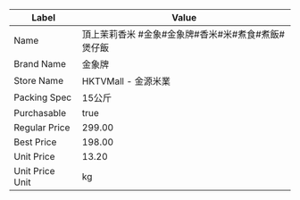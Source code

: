 | Label           | Value                         |
| --------------- | ----------------------------- |
| Name            | 頂上茉莉香米 #金象#金象牌#香米#米#煮食#煮飯#煲仔飯 |
| Brand Name      | 金象牌                           |
| Store Name      | HKTVMall - 金源米業               |
| Packing Spec    | 15公斤                          |
| Purchasable     | true                          |
| Regular Price   | 299.00                        |
| Best Price      | 198.00                        |
| Unit Price      | 13.20                         |
| Unit Price Unit | kg                            |
